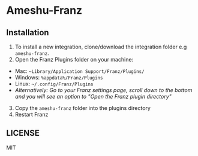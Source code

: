 # Ameshu-Franz

## Installation
1. To install a new integration, clone/download the integration folder e.g `ameshu-franz`.
2. Open the Franz Plugins folder on your machine:
  * Mac: `~Library/Application Support/Franz/Plugins/`
  * Windows: `%appdata%/Franz/Plugins`
  * Linux: `~/.config/Franz/Plugins`
  * _Alternatively: Go to your Franz settings page, scroll down to the bottom and you will see an option to "Open the Franz plugin directory"_
3. Copy the `ameshu-franz` folder into the plugins directory
4. Restart Franz

## LICENSE
MIT